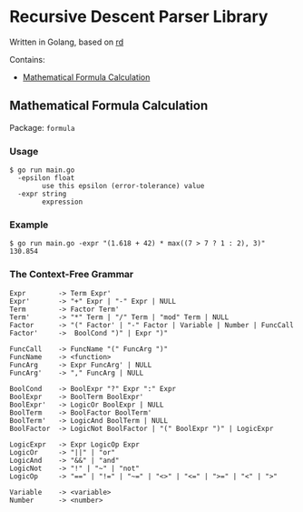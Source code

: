 # Recursive Descent Parser Library

Written in Golang, based on [rd](https://github.com/shivamMg/rd)

Contains:

- [Mathematical Formula Calculation](#mathematical-formula-calculation)

## Mathematical Formula Calculation

Package: `formula`

### Usage

```
$ go run main.go
  -epsilon float
        use this epsilon (error-tolerance) value
  -expr string
        expression
```

### Example

```
$ go run main.go -expr "(1.618 + 42) * max((7 > 7 ? 1 : 2), 3)"
130.854
```

### The Context-Free Grammar

```
Expr        -> Term Expr'
Expr'       -> "+" Expr | "-" Expr | NULL
Term        -> Factor Term'
Term'       -> "*" Term | "/" Term | "mod" Term | NULL
Factor      -> "(" Factor' | "-" Factor | Variable | Number | FuncCall
Factor'     ->  BoolCond ")" | Expr ")"

FuncCall    -> FuncName "(" FuncArg ")"
FuncName    -> <function>
FuncArg     -> Expr FuncArg' | NULL
FuncArg'    -> "," FuncArg | NULL

BoolCond    -> BoolExpr "?" Expr ":" Expr
BoolExpr    -> BoolTerm BoolExpr'
BoolExpr'   -> LogicOr BoolExpr | NULL
BoolTerm    -> BoolFactor BoolTerm'
BoolTerm'   -> LogicAnd BoolTerm | NULL
BoolFactor  -> LogicNot BoolFactor | "(" BoolExpr ")" | LogicExpr

LogicExpr   -> Expr LogicOp Expr
LogicOr     -> "||" | "or"
LogicAnd    -> "&&" | "and"
LogicNot    -> "!" | "~" | "not"
LogicOp     -> "==" | "!=" | "~=" | "<>" | "<=" | ">=" | "<" | ">"

Variable    -> <variable>
Number      -> <number>
```
